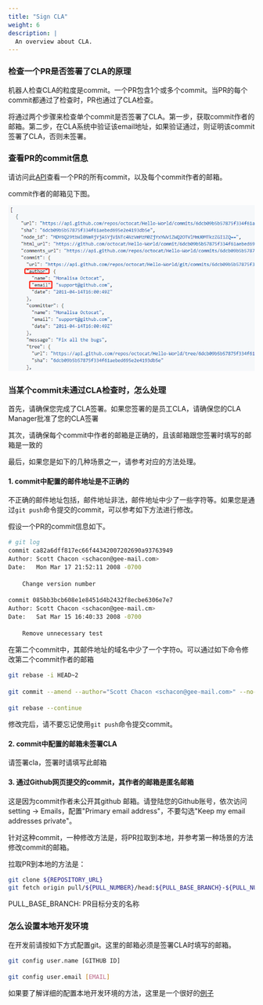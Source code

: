 ```yaml
---
title: "Sign CLA"
weight: 6
description: |
  An overview about CLA.
---
```


### 检查一个PR是否签署了CLA的原理

机器人检查CLA的粒度是commit。一个PR包含1个或多个commit。当PR的每个commit都通过了检查时，PR也通过了CLA检查。

将通过两个步骤来检查单个commit是否签署了CLA。第一步，获取commit作者的邮箱。第二步，在CLA系统中验证该email地址，如果验证通过，则证明该commit签署了CLA，否则未签署。


### 查看PR的commit信息

请访问此[API](https://docs.github.com/en/rest/reference/pulls#list-commits-on-a-pull-request)查看一个PR的所有commit，以及每个commit作者的邮箱。

commit作者的邮箱见下图。

![commit-author-email](commit_author_email.png)


### 当某个commit未通过CLA检查时，怎么处理

首先，请确保您完成了CLA签署。如果您签署的是员工CLA，请确保您的CLA Manager批准了您的CLA签署

其次，请确保每个commit中作者的邮箱是正确的，且该邮箱跟您签署时填写的邮箱是一致的

最后，如果您是如下的几种场景之一，请参考对应的方法处理。

#### 1. commit中配置的邮件地址是不正确的

不正确的邮件地址包括，邮件地址非法，邮件地址中少了一些字符等。如果您是通过`git push`命令提交的commit，可以参考如下方法进行修改。

假设一个PR的commit信息如下。

``` sh
# git log
commit ca82a6dff817ec66f44342007202690a93763949
Author: Scott Chacon <schacon@gee-mail.com>
Date:   Mon Mar 17 21:52:11 2008 -0700

    Change version number

commit 085bb3bcb608e1e8451d4b2432f8ecbe6306e7e7
Author: Scott Chacon <schacon@gee-mail.cm>
Date:   Sat Mar 15 16:40:33 2008 -0700

    Remove unnecessary test
```

在第二个commit中，其邮件地址的域名中少了一个字符o。可以通过如下命令修改第二个commit作者的邮箱

``` sh
git rebase -i HEAD~2

git commit --amend --author="Scott Chacon <schacon@gee-mail.com>" --no-edit

git rebase --continue
```

修改完后，请不要忘记使用`git push`命令提交commit。


#### 2. commit中配置的邮箱未签署CLA

请签署cla，签署时请填写此邮箱


#### 3. 通过Github网页提交的commit，其作者的邮箱是匿名邮箱

这是因为commit作者未公开其github 邮箱。请登陆您的Github账号，依次访问 setting -> Emails，配置"Primary email address"，不要勾选"Keep my email addresses private"。

针对这种commit，一种修改方法是，将PR拉取到本地，并参考第一种场景的方法修改commit的邮箱。

拉取PR到本地的方法是：

``` sh
git clone ${REPOSITORY_URL}
git fetch origin pull/${PULL_NUMBER}/head:${PULL_BASE_BRANCH}-${PULL_NUMBER}
```

PULL_BASE_BRANCH: PR目标分支的名称


### 怎么设置本地开发环境

在开发前请按如下方式配置git。这里的邮箱必须是签署CLA时填写的邮箱。

``` sh
git config user.name [GITHUB ID]

git config user.email [EMAIL]
```

如果要了解详细的配置本地开发环境的方法，这里是一个很好的[例子](https://github.com/kubernetes/community/blob/master/contributors/guide/github-workflow.md)
